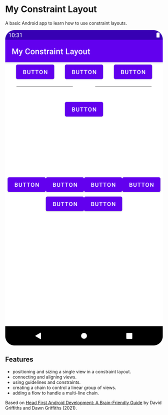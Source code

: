 # My Constraint Layout

A basic Android app to learn how to use constraint layouts.

<p align="center">
<img src="screenshot.png" style="width:528px;max-width: 100%;">
</p>

## Features

- positioning and sizing a single view in a constraint layout.
- connecting and aligning views.
- using guidelines and constraints.
- creating a chain to control a linear group of views.
- adding a flow to handle a multi-line chain.

Based on [Head First Android Development: A Brain-Friendly Guide](https://www.amazon.com/Head-First-Android-Development-Brain-Friendly/dp/1449362184) by David Griffiths and Dawn Griffiths (2021).
